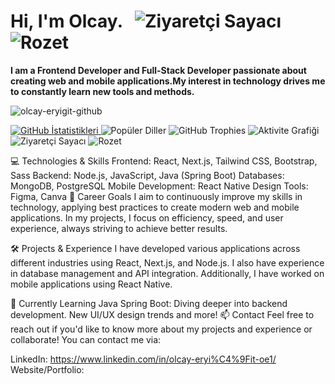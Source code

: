 
# Hi, I'm Olcay. &nbsp; ![Ziyaretçi Sayacı](https://komarev.com/ghpvc/?username=olcayeryigit&color=red) ![Rozet](https://img.shields.io/badge/Yazılım-JavaScript-blue)
__I am a Frontend Developer and Full-Stack Developer passionate about creating web and mobile applications.My interest in technology drives me to constantly learn new tools and methods.__

![olcay-eryigit-github](https://github.com/user-attachments/assets/8fae4b6f-b265-44dc-b43d-953c1f8ebb9a)


[![GitHub İstatistikleri](https://github-readme-stats.vercel.app/api?username=olcayeryigit&show_icons=true&theme=radical)
](https://github-readme-stats.vercel.app/api?username=olcayeryigit)![Popüler Diller](https://github-readme-stats.vercel.app/api/top-langs/?username=olcayeryigit&layout=compact&theme=radical)
![GitHub Trophies](https://github-profile-trophy.vercel.app/?username=olcayeryigit&theme=dracula)
![Aktivite Grafiği](https://github-readme-activity-graph.vercel.app/graph?username=olcayeryigit&theme=radical)
![Ziyaretçi Sayacı](https://komarev.com/ghpvc/?username=olcayeryigit&color=green)
![Rozet](https://img.shields.io/badge/Yazılım-JavaScript-yellow)



💻 Technologies & Skills
Frontend: React, Next.js, Tailwind CSS, Bootstrap, Sass
Backend: Node.js, JavaScript, Java (Spring Boot)
Databases: MongoDB, PostgreSQL
Mobile Development: React Native
Design Tools: Figma, Canva
🎯 Career Goals
I aim to continuously improve my skills in technology, applying best practices to create modern web and mobile applications. In my projects, I focus on efficiency, speed, and user experience, always striving to achieve better results.

🛠️ Projects & Experience
I have developed various applications across different industries using React, Next.js, and Node.js. I also have experience in database management and API integration. Additionally, I have worked on mobile applications using React Native.

🌱 Currently Learning
Java Spring Boot: Diving deeper into backend development.
New UI/UX design trends and more!
📫 Contact
Feel free to reach out if you'd like to know more about my projects and experience or collaborate!
You can contact me via:


LinkedIn: https://www.linkedin.com/in/olcay-eryi%C4%9Fit-oe1/
Website/Portfolio: 
